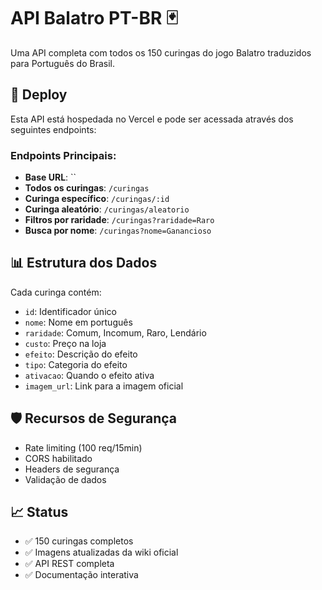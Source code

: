 # API Balatro PT-BR 🃏

Uma API completa com todos os 150 curingas do jogo Balatro traduzidos para Português do Brasil.

## 🚀 Deploy

Esta API está hospedada no Vercel e pode ser acessada através dos seguintes endpoints:

### Endpoints Principais:

- **Base URL**: ``
- **Todos os curingas**: `/curingas`
- **Curinga específico**: `/curingas/:id`
- **Curinga aleatório**: `/curingas/aleatorio`
- **Filtros por raridade**: `/curingas?raridade=Raro`
- **Busca por nome**: `/curingas?nome=Ganancioso`

## 📊 Estrutura dos Dados

Cada curinga contém:
- `id`: Identificador único
- `nome`: Nome em português
- `raridade`: Comum, Incomum, Raro, Lendário
- `custo`: Preço na loja
- `efeito`: Descrição do efeito
- `tipo`: Categoria do efeito
- `ativacao`: Quando o efeito ativa
- `imagem_url`: Link para a imagem oficial

## 🛡️ Recursos de Segurança

- Rate limiting (100 req/15min)
- CORS habilitado
- Headers de segurança
- Validação de dados

## 📈 Status

- ✅ 150 curingas completos
- ✅ Imagens atualizadas da wiki oficial
- ✅ API REST completa
- ✅ Documentação interativa
